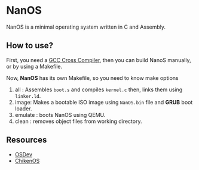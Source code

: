 # NanOS
NanOS is a minimal operating system written in C and Assembly.

## How to use?
First, you need a [GCC Cross Compiler](http://wiki.osdev.org/GCC_Cross-Compiler), then you
can build NanoS manually, or by using a Makefile.

Now, __NanOS__ has its own Makefile, so you need to know make options


1. all :
Assembles `boot.s` and compiles `kernel.c` then, links them using `linker.ld`.
2. image:
Makes a bootable ISO image using `NanOS.bin` file and __GRUB__ boot loader.
3. emulate :
boots NanOS using QEMU.
4. clean :
removes object files from working directory.

## Resources
* [OSDev](http://osdev.org)
* [ChikenOS](http://sourceforge.net/p/chikenos)
